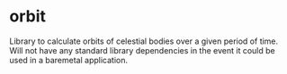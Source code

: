 # orbit
Library to calculate orbits of celestial bodies over a given period of time. Will not have any standard library dependencies in the event it could be used in a baremetal application.
